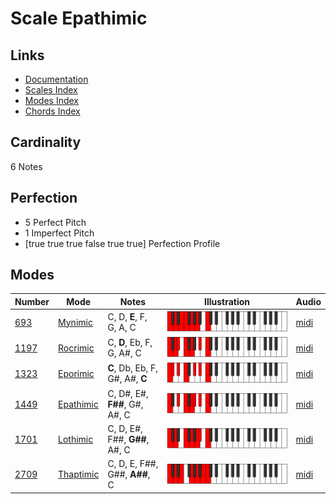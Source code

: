 # Scale Epathimic

## Links

- [Documentation](index.md)
- [Scales Index](Scales.md)
- [Modes Index](Modes.md)
- [Chords Index](Chords.md)

## Cardinality

6 Notes

## Perfection

- 5 Perfect Pitch
- 1 Imperfect Pitch
- [true true true false true true] Perfection Profile

## Modes

| Number | Mode | Notes | Illustration | Audio |
|--------|------|-------|--------------|-------|
| [693](https://ianring.com/musictheory/scales/693) | [Mynimic](ModeMynimic.md) | C, D, **E**, F, G, A, C | ![CNaturalMynimic](ModeCNaturalMynimic.png) | [midi](https://github.com/edipermadi/music/blob/main/docs/ModeCNaturalMynimic.mid?raw=true) | 
| [1197](https://ianring.com/musictheory/scales/1197) | [Rocrimic](ModeRocrimic.md) | C, **D**, Eb, F, G, A#, C | ![CNaturalRocrimic](ModeCNaturalRocrimic.png) | [midi](https://github.com/edipermadi/music/blob/main/docs/ModeCNaturalRocrimic.mid?raw=true) | 
| [1323](https://ianring.com/musictheory/scales/1323) | [Eporimic](ModeEporimic.md) | **C**, Db, Eb, F, G#, A#, **C** | ![CNaturalEporimic](ModeCNaturalEporimic.png) | [midi](https://github.com/edipermadi/music/blob/main/docs/ModeCNaturalEporimic.mid?raw=true) | 
| [1449](https://ianring.com/musictheory/scales/1449) | [Epathimic](ModeEpathimic.md) | C, D#, E#, **F##**, G#, A#, C | ![CNaturalEpathimic](ModeCNaturalEpathimic.png) | [midi](https://github.com/edipermadi/music/blob/main/docs/ModeCNaturalEpathimic.mid?raw=true) | 
| [1701](https://ianring.com/musictheory/scales/1701) | [Lothimic](ModeLothimic.md) | C, D, E#, F##, **G##**, A#, C | ![CNaturalLothimic](ModeCNaturalLothimic.png) | [midi](https://github.com/edipermadi/music/blob/main/docs/ModeCNaturalLothimic.mid?raw=true) | 
| [2709](https://ianring.com/musictheory/scales/2709) | [Thaptimic](ModeThaptimic.md) | C, D, E, F##, G##, **A##**, C | ![CNaturalThaptimic](ModeCNaturalThaptimic.png) | [midi](https://github.com/edipermadi/music/blob/main/docs/ModeCNaturalThaptimic.mid?raw=true) | 
